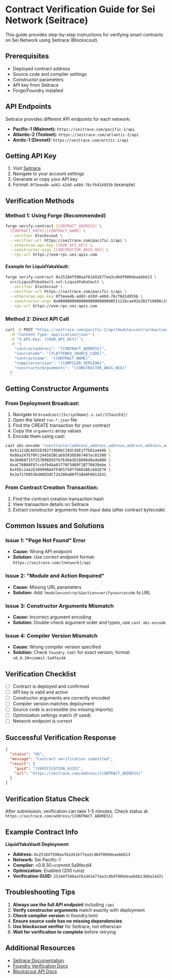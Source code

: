 # Contract Verification Guide for Sei Network (Seitrace)

This guide provides step-by-step instructions for verifying smart contracts on Sei Network using Seitrace (Blockscout).

## Prerequisites

- Deployed contract address
- Source code and compiler settings
- Constructor parameters
- API key from Seitrace
- Forge/Foundry installed

## API Endpoints

Seitrace provides different API endpoints for each network:

- **Pacific-1 (Mainnet):** `https://seitrace.com/pacific-1/api`
- **Atlantic-2 (Testnet):** `https://seitrace.com/atlantic-2/api`
- **Arctic-1 (Devnet):** `https://seitrace.com/arctic-1/api`

## Getting API Key

1. Visit [Seitrace](https://seitrace.com)
2. Navigate to your account settings
3. Generate or copy your API key
4. Format: `0f3eea4b-ad42-42dd-a48d-76cf6d14955b` (example)

## Verification Methods

### Method 1: Using Forge (Recommended)

```bash
forge verify-contract [CONTRACT_ADDRESS] \
  [CONTRACT_PATH]:[CONTRACT_NAME] \
  --verifier blockscout \
  --verifier-url https://seitrace.com/pacific-1/api \
  --etherscan-api-key [YOUR_API_KEY] \
  --constructor-args [CONSTRUCTOR_ARGS_HEX] \
  --rpc-url https://evm-rpc.sei-apis.com
```

#### Example for LiquidYakaVault:

```bash
forge verify-contract 0x25184f590aaf61d41677ea3cd6df009deaebbb13 \
  src/LiquidYakaVault.sol:LiquidYakaVault \
  --verifier blockscout \
  --verifier-url https://seitrace.com/pacific-1/api \
  --etherscan-api-key 0f3eea4b-ad42-42dd-a48d-76cf6d14955b \
  --constructor-args 0x00000000000000000000000051121bcae92e302f19d06c193c95e1f7b81a444b00000000000000000000000086a247ef0fc244565bcab93936e867407ac8158000000000000000000000000036068f15f257896e03fb7edba3d18898d0ade809000000000000000000000000ac76b04f87ccbfb4ba01f76f34b9f1b770839ebe000000000000000000000000feec14a2e30999a84ff4d5750ffb6d3aec681e790000000000000000000000003af1789536d88d3dcf2e200ab0ff1b48f8012e41 \
  --rpc-url https://evm-rpc.sei-apis.com
```

### Method 2: Direct API Call

```bash
curl -X POST "https://seitrace.com/pacific-1/api?module=contract&action=verifysourcecode" \
  -H "Content-Type: application/json" \
  -H "X-API-Key: [YOUR_API_KEY]" \
  -d '{
    "contractaddress": "[CONTRACT_ADDRESS]",
    "sourceCode": "[FLATTENED_SOURCE_CODE]",
    "contractname": "[CONTRACT_NAME]",
    "compilerversion": "[COMPILER_VERSION]",
    "constructorArguements": "[CONSTRUCTOR_ARGS_HEX]"
  }'
```

## Getting Constructor Arguments

### From Deployment Broadcast:

1. Navigate to `broadcast/[ScriptName].s.sol/[ChainId]/`
2. Open the latest `run-*.json` file
3. Find the CREATE transaction for your contract
4. Copy the `arguments` array values
5. Encode them using cast:

```bash
cast abi-encode "constructor(address,address,address,address,address,address)" \
  0x51121BCAE92E302f19D06C193C95E1f7b81a444b \
  0x86a247Ef0Fc244565BCab93936E867407ac81580 \
  0x36068f15f257896E03fb7EdbA3D18898d0ade809 \
  0xaC76B04F87ccbfb4ba01f76F34B9f1B770839ebe \
  0xFEEc14a2E30999A84fF4D5750ffb6D3AEc681E79 \
  0x3af1789536d88D3dCf2e200aB0fF1B48F8012E41
```

### From Contract Creation Transaction:

1. Find the contract creation transaction hash
2. View transaction details on Seitrace
3. Extract constructor arguments from input data (after contract bytecode)

## Common Issues and Solutions

### Issue 1: "Page Not Found" Error
- **Cause:** Wrong API endpoint
- **Solution:** Use correct endpoint format: `https://seitrace.com/[network]/api`

### Issue 2: "Module and Action Required"
- **Cause:** Missing URL parameters
- **Solution:** Add `?module=contract&action=verifysourcecode` to URL

### Issue 3: Constructor Arguments Mismatch
- **Cause:** Incorrect argument encoding
- **Solution:** Double-check argument order and types, use `cast abi-encode`

### Issue 4: Compiler Version Mismatch
- **Cause:** Wrong compiler version specified
- **Solution:** Check `foundry.toml` for exact version, format: `v0.8.30+commit.5a9fecd4`

## Verification Checklist

- [ ] Contract is deployed and confirmed
- [ ] API key is valid and active
- [ ] Constructor arguments are correctly encoded
- [ ] Compiler version matches deployment
- [ ] Source code is accessible (no missing imports)
- [ ] Optimization settings match (if used)
- [ ] Network endpoint is correct

## Successful Verification Response

```json
{
  "status": "OK",
  "message": "Contract verification submitted",
  "result": {
    "guid": "[VERIFICATION_GUID]",
    "url": "https://seitrace.com/address/[CONTRACT_ADDRESS]"
  }
}
```

## Verification Status Check

After submission, verification can take 1-5 minutes. Check status at:
`https://seitrace.com/address/[CONTRACT_ADDRESS]`

## Example Contract Info

**LiquidYakaVault Deployment:**
- **Address:** `0x25184f590aaf61d41677ea3cd6df009deaebbb13`
- **Network:** Sei Pacific-1
- **Compiler:** v0.8.30+commit.5a9fecd4
- **Optimization:** Enabled (200 runs)
- **Verification GUID:** `25184f590aaf61d41677ea3cd6df009deaebbb1368a14d7c`

## Troubleshooting Tips

1. **Always use the full API endpoint** including `/api`
2. **Verify constructor arguments** match exactly with deployment
3. **Check compiler version** in foundry.toml
4. **Ensure source code has no missing dependencies**
5. **Use blockscout verifier** for Seitrace, not etherscan
6. **Wait for verification to complete** before retrying

## Additional Resources

- [Seitrace Documentation](https://docs.seitrace.com)
- [Foundry Verification Docs](https://book.getfoundry.sh/reference/forge/forge-verify-contract)
- [Blockscout API Docs](https://docs.blockscout.com/for-users/api)
